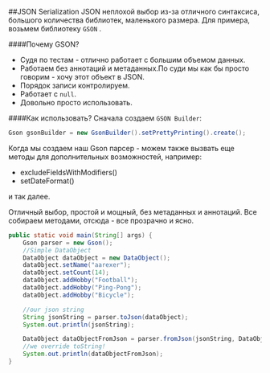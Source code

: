 ##JSON Serialization
JSON неплохой выбор из-за отличного синтаксиса, большого количества библиотек, маленького размера.
Для примера, возьмем библиотеку `GSON` .

####Почему GSON?
* Судя по тестам - отлично работает с большим объемом данных.
* Работаем без аннотаций и метаданных.По суди мы как бы просто говорим - хочу этот объект в JSON.
* Порядок записи контролируем.
* Работает с `null`.
* Довольно просто использовать.

####Как использовать?
Сначала создаем `GSON Builder`:
```java
Gson gsonBuilder = new GsonBuilder().setPrettyPrinting().create();
```
Когда мы создаем наш Gson парсер - можем также вызвать еще методы для дополнительных возможностей, например:
* excludeFieldsWithModifiers()
* setDateFormat()

и так далее.

Отличный выбор, простой и мощный, без метаданных и аннотаций.
Все собираем методами, отсюда - все прозрачно и ясно.

```java
public static void main(String[] args) {
    Gson parser = new Gson();
    //Simple DataObject
    DataObject dataObject = new DataObject();
    dataObject.setName("aarexer");
    dataObject.setCount(14);
    dataObject.addHobby("Football");
    dataObject.addHobby("Ping-Pong");
    dataObject.addHobby("Bicycle");

    //our json string
    String jsonString = parser.toJson(dataObject);
    System.out.println(jsonString);

    DataObject dataObjectFromJson = parser.fromJson(jsonString, DataObject.class);
    //we override toString!
    System.out.println(dataObjectFromJson);
}
```
